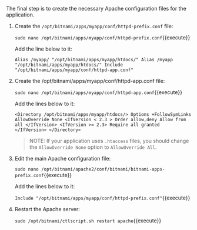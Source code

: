 The final step is to create the necessary Apache configuration files for the application.

1. Create the `/opt/bitnami/apps/myapp/conf/httpd-prefix.conf` file:

    `sudo nano /opt/bitnami/apps/myapp/conf/httpd-prefix.conf`{{execute}}

    Add the line below to it:

    `Alias /myapp/ "/opt/bitnami/apps/myapp/htdocs/"
    Alias /myapp "/opt/bitnami/apps/myapp/htdocs/"
    Include "/opt/bitnami/apps/myapp/conf/httpd-app.conf"`

2. Create the /opt/bitnami/apps/myapp/conf/httpd-app.conf file:

    `sudo nano /opt/bitnami/apps/myapp/conf/httpd-app.conf`{{execute}}

    Add the lines below to it:
    
    `<Directory /opt/bitnami/apps/myapp/htdocs/>
        Options +FollowSymLinks
        AllowOverride None
        <IfVersion < 2.3 >
        Order allow,deny
        Allow from all
        </IfVersion>
        <IfVersion >= 2.3>
        Require all granted
        </IfVersion>
    </Directory>`

    > NOTE: If your application uses `.htaccess` files, you should change the `AllowOverride None` option to `AllowOverride All`.

3. Edit the main Apache configuration file:

    `sudo nano /opt/bitnami/apache2/conf/bitnami/bitnami-apps-prefix.conf`{{execute}}
    
    Add the lines below to it:

    `Include "/opt/bitnami/apps/myapp/conf/httpd-prefix.conf"`{{execute}}

4. Restart the Apache server:

    `sudo /opt/bitnami/ctlscript.sh restart apache`{{execute}}
